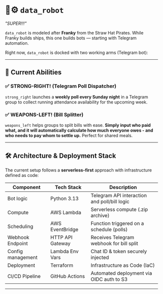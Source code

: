 # 🤖⚙️ `data_robot`
*"SUPER!!!"*

`data_robot` is modeled after **Franky** from the Straw Hat Pirates. While Franky builds ships, this one builds bots — starting with Telegram automation.

Right now, `data_robot` is docked with two working arms (Telegram bot):

---

## 🚀 Current Abilities

### ✅ STRONG-RIGHT! (Telegram Poll Dispatcher)
`strong_right` launches a **weekly poll every Sunday night** in a Telegram group to collect running attendance availability for the upcoming week. 

### ✅ WEAPONS-LEFT! (Bill Splitter)
`weapons_left` helps groups to split bills with ease. **Simply input who paid what, and it will automatically calculate how much everyone owes - and who needs to pay whom to settle up.** Perfect for shared meals.

---
## 🛠️ Architecture & Deployment Stack

The current setup follows a **serverless-first** approach with infrastructure defined as code:

| Component          | Tech Stack           | Description                              |
|--------------------|----------------------|------------------------------------------|
| Bot logic          | Python 3.13          | Telegram API interaction and poll/bill logic  |
| Compute            | AWS Lambda           | Serverless compute (.zip archive)        |
| Scheduling         | AWS EventBridge      | Function triggered on a schedule (polls) |
| Webhook Endpoint   | HTTP API Gateway     | Receives Telegram webhook for bill split |
| Config management  | Lambda Env Vars      | Chat ID & token securely injected        |
| Deployment         | Terraform            | Infrastructure as Code (IaC)             |
| CI/CD Pipeline     | GitHub Actions       | Automated deployment via OIDC auth to S3 |

---
